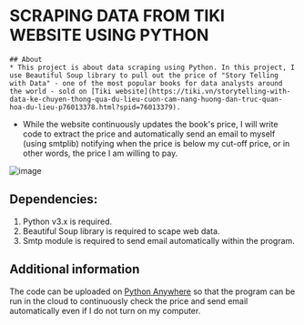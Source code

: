 # SCRAPING DATA FROM TIKI WEBSITE USING PYTHON

 
```
## About
* This project is about data scraping using Python. In this project, I use Beautiful Soup library to pull out the price of "Story Telling with Data" - one of the most popular books for data analysts around the world - sold on [Tiki website](https://tiki.vn/storytelling-with-data-ke-chuyen-thong-qua-du-lieu-cuon-cam-nang-huong-dan-truc-quan-hoa-du-lieu-p76013378.html?spid=76013379).
```

* While the website continuously updates the book's price, I will write code to extract the price and automatically send an email to myself (using smtplib) notifying when the price is below my cut-off price, or in other words, the price I am willing to pay.

![image](https://github.com/anhthiphuongtran/web-scraping/assets/105230494/b277a047-9046-44b1-b180-00b334359450)

## Dependencies:

1. Python v3.x is required.
2. Beautiful Soup library is required to scape web data.
3. Smtp module is required to send email automatically within the program.

## Additional information
The code can be uploaded on [Python Anywhere](https://www.pythonanywhere.com/) so that the program can be run in the cloud to continuously check the price and send email automatically even if I do not turn on my computer.

